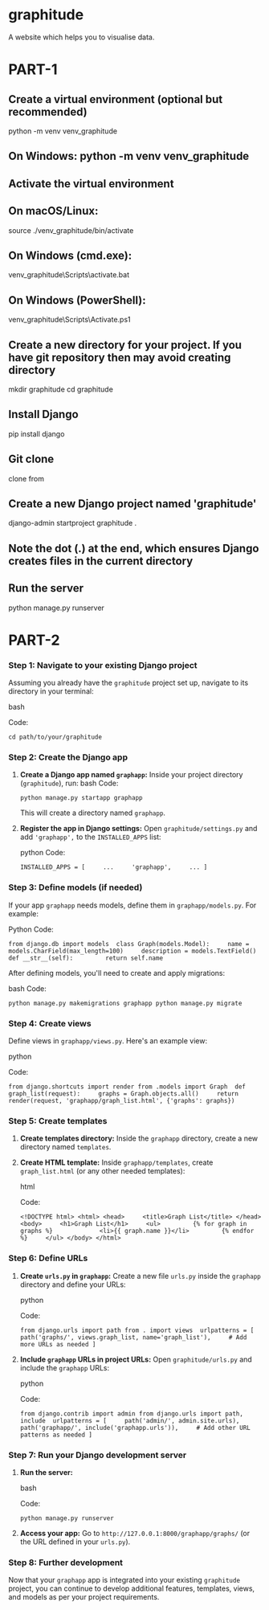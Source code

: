 

# graphitude
A website which helps you to visualise data.


# PART-1

## Create a virtual environment (optional but recommended)
python -m venv venv_graphitude
## On Windows: python -m venv venv_graphitude

## Activate the virtual environment
## On macOS/Linux:
source ./venv_graphitude/bin/activate
## On Windows (cmd.exe):
venv_graphitude\Scripts\activate.bat
## On Windows (PowerShell):
venv_graphitude\Scripts\Activate.ps1


## Create a new directory for your project. If you have git repository then may avoid creating directory
mkdir graphitude
cd graphitude


## Install Django
pip install django

## Git clone
clone from 

## Create a new Django project named 'graphitude'
django-admin startproject graphitude .
## Note the dot (.) at the end, which ensures Django creates files in the current directory


## Run the server
python manage.py runserver



# PART-2

### Step 1: Navigate to your existing Django project

Assuming you already have the `graphitude` project set up, navigate to its directory in your terminal:

bash

Code:

`cd path/to/your/graphitude`

### Step 2: Create the Django app

1.  **Create a Django app named `graphapp`:** Inside your project directory (`graphitude`), run:
bash Code:
    
    `python manage.py startapp graphapp`
    
    This will create a directory named `graphapp`.
    
2.  **Register the app in Django settings:** Open `graphitude/settings.py` and add `'graphapp',` to the `INSTALLED_APPS` list:
    
    python
    Code:
    
    `INSTALLED_APPS = [     ...     'graphapp',     ... ]`
    

### Step 3: Define models (if needed)

If your app `graphapp` needs models, define them in `graphapp/models.py`. For example:

Python Code:

`from django.db import models  class Graph(models.Model):     name = models.CharField(max_length=100)     description = models.TextField()      def __str__(self):         return self.name`

After defining models, you'll need to create and apply migrations:

bash Code:

`python manage.py makemigrations graphapp
 python manage.py migrate`

### Step 4: Create views

Define views in `graphapp/views.py`. Here's an example view:

python

Code:

`from django.shortcuts import render from .models import Graph  def graph_list(request):     graphs = Graph.objects.all()     return render(request, 'graphapp/graph_list.html', {'graphs': graphs})`

### Step 5: Create templates

1.  **Create templates directory:** Inside the `graphapp` directory, create a new directory named `templates`.
    
2.  **Create HTML template:** Inside `graphapp/templates`, create `graph_list.html` (or any other needed templates):
    
    html
    
    Code:
    
    `<!DOCTYPE html> <html> <head>     <title>Graph List</title> </head> <body>     <h1>Graph List</h1>     <ul>         {% for graph in graphs %}             <li>{{ graph.name }}</li>         {% endfor %}     </ul> </body> </html>`
    

### Step 6: Define URLs

1.  **Create `urls.py` in `graphapp`:** Create a new file `urls.py` inside the `graphapp` directory and define your URLs:
    
    python
    
    Code:
    
    `from django.urls import path from . import views  urlpatterns = [     path('graphs/', views.graph_list, name='graph_list'),     # Add more URLs as needed ]`
    
2.  **Include `graphapp` URLs in project URLs:** Open `graphitude/urls.py` and include the `graphapp` URLs:
    
    python
    
    Code:
    
    `from django.contrib import admin from django.urls import path, include  urlpatterns = [     path('admin/', admin.site.urls),     path('graphapp/', include('graphapp.urls')),     # Add other URL patterns as needed ]`
    

### Step 7: Run your Django development server

1.  **Run the server:**
    
    bash
    
    Code:
    
    `python manage.py runserver`
    
2.  **Access your app:** Go to `http://127.0.0.1:8000/graphapp/graphs/` (or the URL defined in your `urls.py`).
    

### Step 8: Further development

Now that your `graphapp` app is integrated into your existing `graphitude` project, you can continue to develop additional features, templates, views, and models as per your project requirements.



